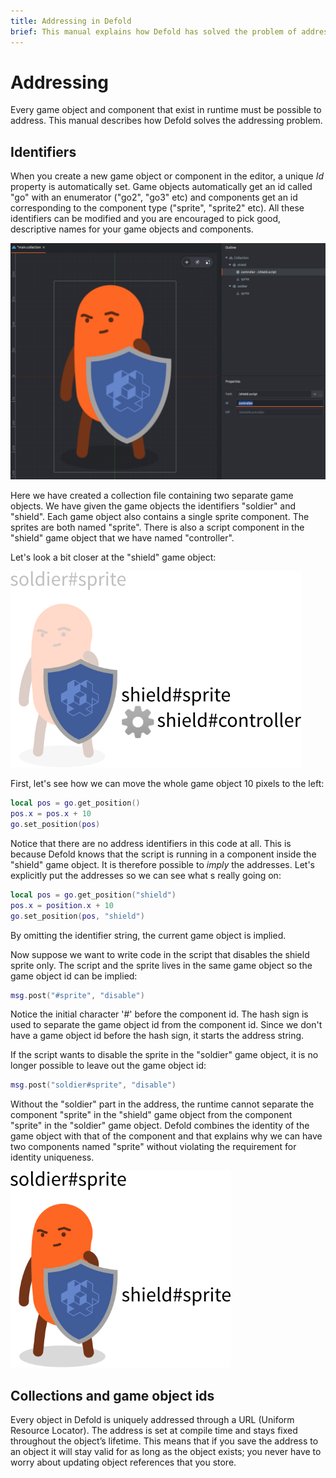 ```yaml
---
title: Addressing in Defold
brief: This manual explains how Defold has solved the problem of addressing.
---
```


# Addressing

Every game object and component that exist in runtime must be possible to address. This manual describes how Defold solves the addressing problem.

## Identifiers

When you create a new game object or component in the editor, a unique *Id* property is automatically set. Game objects automatically get an id called "go" with an enumerator ("go2", "go3" etc) and components get an id corresponding to the component type ("sprite", "sprite2" etc). All these identifiers can be modified and you are encouraged to pick good, descriptive names for your game objects and components.

![identifiers](images/addressing/identifiers.png)

Here we have created a collection file containing two separate game objects. We have given the game objects the identifiers "soldier" and "shield". Each game object also contains a single sprite component. The sprites are both named "sprite". There is also a script component in the "shield" game object that we have named "controller".

Let's look a bit closer at the "shield" game object:

![shield flip](images/addressing/shield_script.png)

First, let's see how we can move the whole game object 10 pixels to the left:

```lua
local pos = go.get_position()
pos.x = pos.x + 10
go.set_position(pos)
```

Notice that there are no address identifiers in this code at all. This is because Defold knows that the script is running in a component inside the "shield" game object. It is therefore possible to *imply* the addresses. Let's explicitly put the addresses so we can see what
s really going on:

```lua
local pos = go.get_position("shield")
pos.x = position.x + 10
go.set_position(pos, "shield")
```

By omitting the identifier string, the current game object is implied.

Now suppose we want to write code in the script that disables the shield sprite only. The script and the sprite lives in the same game object so the game object id can be implied:

```lua
msg.post("#sprite", "disable")
```

Notice the initial character '#' before the component id. The hash sign is used to separate the game object id from the component id. Since we don't have a game object id before the hash sign, it starts the address string.

If the script wants to disable the sprite in the "soldier" game object, it is no longer possible to leave out the game object id:

```lua
msg.post("soldier#sprite", "disable")
```

Without the "soldier" part in the address, the runtime cannot separate the component "sprite" in the "shield" game object from the component "sprite" in the "soldier" game object. Defold combines the identity of the game object with that of the component and that explains why we can have two components named "sprite" without violating the requirement for identity uniqueness.

![sprite identifiers](images/addressing/sprites.png)

## Collections and game object ids


Every object in Defold is uniquely addressed through a URL (Uniform Resource Locator). The address is set at compile time and stays fixed throughout the object’s lifetime. This means that if you save the address to an object it will stay valid for as long as the object exists; you never have to worry about updating object references that you store.